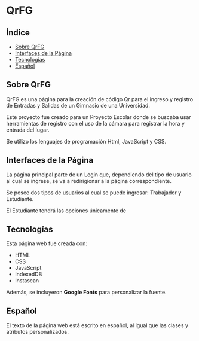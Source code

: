 # QrFG
## Índice
- [Sobre QrFG](#sobre-qrfG)
- [Interfaces de la Página](#interfaces-de-la-página)
- [Tecnologías](#tecnologías)
- [Español](#español)

## Sobre QrFG

QrFG es una página para la creación de código Qr para el ingreso y registro de Entradas y Salidas de un Gimnasio de una Universidad.

Este proyecto fue creado para un Proyecto Escolar donde se buscaba usar herramientas de registro con el uso de la cámara para registrar la hora y entrada del lugar.

Se utilizo los lenguajes de programación Html, JavaScript y CSS.

## Interfaces de la Página
La página principal parte de un Login que, dependiendo del tipo de usuario al cual se ingrese, se va a redirigionar a la página correspondiente.

Se posee dos tipos de usuarios al cual se puede ingresar: Trabajador y Estudiante.

El Estudiante tendrá las opciones únicamente de 


## Tecnologías

Esta página web fue creada con:

* HTML
* CSS
* JavaScript
* IndexedDB
* Instascan

Además, se incluyeron **Google Fonts** para personalizar la fuente.

## Español

El texto de la página web está escrito en español, al igual que las clases y atributos personalizados.



